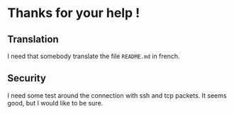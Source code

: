 # Thanks for your help !

## Translation

I need that somebody translate the file `README.md` in french.

## Security

I need some test around the connection with ssh and tcp packets. It seems good,
but I would like to be sure.


